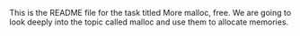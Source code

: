 This is the README file for the task titled More malloc, free.
We are going to look deeply into the topic called malloc and use them to allocate memories.
